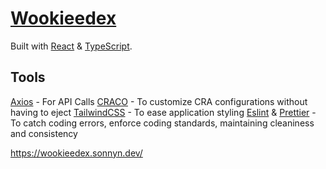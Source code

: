 # [Wookieedex](https://wookieedex.sonnyn.dev/)

Built with [React](https://reactjs.org/) & [TypeScript](https://www.typescriptlang.org/).

## Tools

[Axios](https://axios-http.com/docs/post_example) - For API Calls
[CRACO](https://craco.js.org/docs/) - To customize CRA configurations without having to eject
[TailwindCSS](https://tailwindcss.com/) - To ease application styling
[Eslint](https://eslint.org/) & [Prettier](https://prettier.io/) - To catch coding errors, enforce coding standards, maintaining cleaniness and consistency


https://wookieedex.sonnyn.dev/